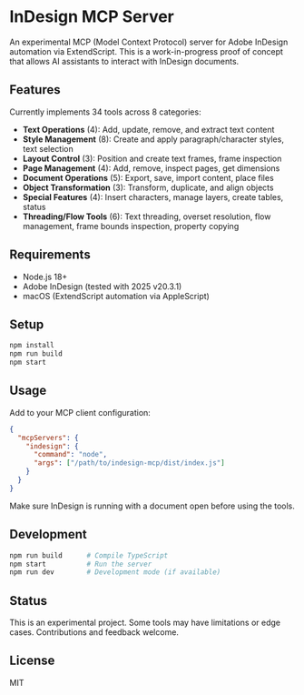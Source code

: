 # InDesign MCP Server

An experimental MCP (Model Context Protocol) server for Adobe InDesign automation via ExtendScript. This is a work-in-progress proof of concept that allows AI assistants to interact with InDesign documents.

## Features

Currently implements 34 tools across 8 categories:

- **Text Operations** (4): Add, update, remove, and extract text content
- **Style Management** (8): Create and apply paragraph/character styles, text selection
- **Layout Control** (3): Position and create text frames, frame inspection
- **Page Management** (4): Add, remove, inspect pages, get dimensions
- **Document Operations** (5): Export, save, import content, place files
- **Object Transformation** (3): Transform, duplicate, and align objects
- **Special Features** (4): Insert characters, manage layers, create tables, status
- **Threading/Flow Tools** (6): Text threading, overset resolution, flow management, frame bounds inspection, property copying

## Requirements

- Node.js 18+
- Adobe InDesign (tested with 2025 v20.3.1)
- macOS (ExtendScript automation via AppleScript)

## Setup

```bash
npm install
npm run build
npm start
```

## Usage

Add to your MCP client configuration:

```json
{
  "mcpServers": {
    "indesign": {
      "command": "node",
      "args": ["/path/to/indesign-mcp/dist/index.js"]
    }
  }
}
```

Make sure InDesign is running with a document open before using the tools.

## Development

```bash
npm run build      # Compile TypeScript
npm start          # Run the server
npm run dev        # Development mode (if available)
```

## Status

This is an experimental project. Some tools may have limitations or edge cases. Contributions and feedback welcome.

## License

MIT